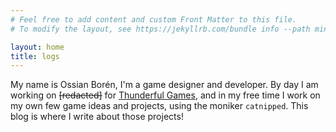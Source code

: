 ```yaml
---
# Feel free to add content and custom Front Matter to this file.
# To modify the layout, see https://jekyllrb.com/bundle info --path minimadocs/themes/#overriding-theme-defaults

layout: home
title: logs
---
```


My name is Ossian Borén, I'm a game designer and developer. By day I am working on ~~[redacted]~~ for [Thunderful Games], and in my free time I work on my own few game ideas and projects, using the moniker `catnipped`. This blog is where I write about those projects!

[Thunderful Games]:https://thunderfulgames.com
